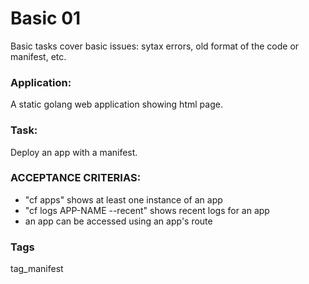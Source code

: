 # Basic 01
Basic tasks cover basic issues: sytax errors, old format of the code or manifest, etc.

### Application:
A static golang web application showing html page.

### Task:
Deploy an app with a manifest.

### ACCEPTANCE CRITERIAS:
- "cf apps" shows at least one instance of an app
- "cf logs APP-NAME --recent" shows recent logs for an app
- an app can be accessed using an app's route

### Tags
tag_manifest

